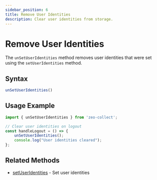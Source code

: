 ```yaml
---
sidebar_position: 6
title: Remove User Identities
description: Clear user identities from storage.
---
```


# Remove User Identities

The `unSetUserIdentities` method removes user identities that were set using the `setUserIdentities` method.

## Syntax

```javascript
unSetUserIdentities()
```

## Usage Example

```javascript
import { unSetUserIdentities } from 'zeo-collect';

// Clear user identities on logout
const handleLogout = () => {
    unSetUserIdentities();
    console.log("User identities cleared");
};
```

## Related Methods

- [setUserIdentities](./setUserIdentities) - Set user identities